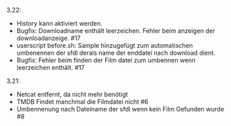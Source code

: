 3.22:
- History kann aktiviert werden.
- Bugfix: Downloadname enthält leerzeichen. Fehler beim anzeigen der downloadanzeige. #17
- userscript before.sh: Sample hinzugefügt zum automatischen umbenennen der sfdl derals name der enddatei nach download dient.
- Bugfix: Fehler beim finden der Film datei zum umbennen wenn leerzeichen enthält. #17

3.21:
- Netcat entfernt, da nicht mehr benötigt
- TMDB Findet manchmal die Filmdatei nicht #6 
- Umbennenung nach Dateiname der sfdl wenn kein Film Gefunden wurde #8
